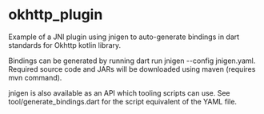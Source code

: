 # okhttp_plugin

Example of a JNI plugin using jnigen to auto-generate bindings in dart standards for Okhttp kotlin library.

Bindings can be generated by running dart run jnigen --config jnigen.yaml. Required source code and JARs will be downloaded using maven (requires mvn command).

jnigen is also available as an API which tooling scripts can use. See tool/generate_bindings.dart for the script equivalent of the YAML file.